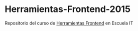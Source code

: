 # Herramientas-Frontend-2015
Repositorio del curso de [Herramientas Frontend](http://escuela.it/cursos/herramientas-frontend/) en Escuela IT
